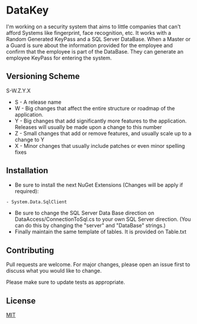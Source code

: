 # DataKey
I'm working on a security system that aims to little companies that can't afford Systems like fingerprint, face recognition, etc.
It works with a Random Generated KeyPass and a SQL Server DataBase. When a Master or a Guard is sure about the information provided for the employee and confirm that the employee is part of the DataBase. 
They can generate an employee KeyPass for entering the system.

## Versioning Scheme
S-W.Z.Y.X
- S - A release name
- W - Big changes that affect the entire structure or roadmap of the application.
- Y - Big changes that add significantly more features to the application. Releases will usually be made upon a change to this number
- Z - Small changes that add or remove features, and usually scale up to a change to Y
- X - Minor changes that usually include patches or even minor spelling fixes

## Installation

- Be sure to install the next NuGet Extensions (Changes will be apply if required):

```bash
- System.Data.SqlClient
```
- Be sure to change the SQL Server Data Base direction on DataAccess/ConnectionToSql.cs to your own SQL Server direction. (You can do this by changing the "server" and "DataBase" strings.)
- Finally maintain the same template of tables. It is provided on Table.txt

## Contributing
Pull requests are welcome. For major changes, please open an issue first to discuss what you would like to change.

Please make sure to update tests as appropriate.

## License
[MIT](https://choosealicense.com/licenses/mit/)
